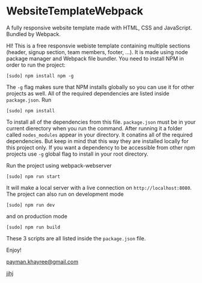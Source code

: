 # WebsiteTemplateWebpack
A fully responsive website template made with HTML, CSS and JavaScript. Bundled by Webpack.

HI!
This is a free responsvie webiste template containing multiple sections (header, signup section, team members, footer, ...).
It is made using node package manager and Webpack file bundler. You need to install NPM in order to run the project:

`[sudo] npm install npm -g`

The `-g` flag makes sure that NPM installs globally so you can use it for other projects as well.
All of the required dependencies are listed inside `package.json`. Run 

`[sudo] npm install` 

To install all of the dependencies from this file. `package.json` must be in your current dierectory when you run the command. After running it a folder called `nodes_modules` appear in your directory. It conatins all of the required dependencies. But keep in mind that this way they are installed locally for this project only. If you want a dependency to be accessible from other npm projects use `-g` global flag to install in your root directory.

Run the project using webpack-webserver

`[sudo] npm run start`

It will make a local server with a live connection on `http://localhost:8080`.
The project can also run on development mode

`[sudo] npm run dev`

and on production mode

`[sudo] npm run build`

These 3 scripts are all listed inside the `package.json` file.

Enjoy!

payman.khayree@gmail.com

[jjhj](screenshots/screenshot-1-min.png)


